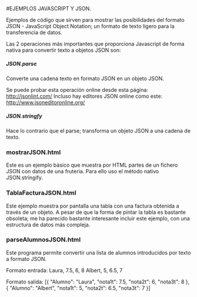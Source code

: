 #EJEMPLOS JAVASCRIPT Y JSON.

Ejemplos de código que sirven para mostrar las posibilidades del formato JSON - JavaScript Object Notation; un formato de texto ligero para la transferencia de datos. 

Las 2 operaciones más importantes que proporciona Javascript de forma nativa para convertir texto a objetos JSON son:

##### JSON.parse
Converte una cadena texto en formato JSON en un objeto JSON.

Se puede probar esta operación online desde esta página:
http://jsonlint.com/
Incluso hay editores JSON online como este:
http://www.jsoneditoronline.org/

##### JSON.stringfy
Hace lo contrario que el parse; transforma un objeto JSON a una cadena de texto.

### mostrarJSON.html
Este es un ejemplo básico que muestra por HTML partes de un fichero JSON con datos de una fruteria.
Para ello uso el método nativo JSON.stringify.

### TablaFacturaJSON.html
Este ejemplo muestra por pantalla una tabla con una factura obtenida a través de un objeto.
A pesar de que la forma de pintar la tabla es bastante obsoleta; me ha parecido bastante interesante incluir 
este ejemplo, con una estructura de datos más compleja.

### parseAlumnosJSON.html 
Este programa permite convertir una lista de alumnos introducidos por texto a formato JSON.

Formato entrada:
Laura, 7.5, 6, 8
Albert, 5, 6.5, 7

Formato salida:
[{	"Alumno": "Laura",	"nota1t": 7.5,	"nota2t": 6,	"nota3t": 8
}, {	"Alumno": "Albert",	"nota1t": 5,	"nota2t": 6.5,	"nota3t": 7 }]

